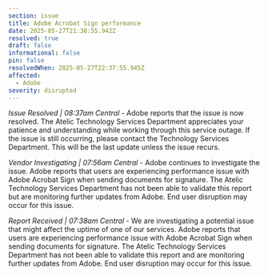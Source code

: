 ```yaml
---
section: issue
title: Adobe Acrobat Sign performance
date: 2025-05-27T21:38:55.942Z
resolved: true
draft: false
informational: false
pin: false
resolvedWhen: 2025-05-27T22:37:55.945Z
affected:
  - Adobe
severity: disrupted
---
```

*Issue Resolved | 08:37am Central* - Adobe reports that the issue is now resolved. The Atelic Technology Services Department appreciates your patience and understanding while working through this service outage. If the issue is still occurring, please contact the Technology Services Department. This will be the last update unless the issue recurs.

*Vendor Investigating | 07:56am Central* - Adobe continues to investigate the issue. Adobe reports that users are experiencing performance issue with Adobe Acrobat Sign when sending documents for signature. The Atelic Technology Services Department has not been able to validate this report but are monitoring further updates from Adobe. End user disruption may occur for this issue.

*Report Received | 07:38am Central* - We are investigating a potential issue that might affect the uptime of one of our services. Adobe reports that users are experiencing performance issue with Adobe Acrobat Sign when sending documents for signature. The Atelic Technology Services Department has not been able to validate this report and are monitoring further updates from Adobe. End user disruption may occur for this issue.